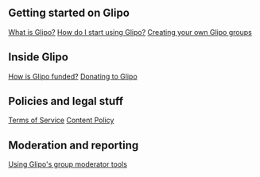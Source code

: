 ## Getting started on Glipo
[What is Glipo?](?article=whatisglipo.md)
[How do I start using Glipo?](?article=howdoistart.md)
[Creating your own Glipo groups](?article=creatinggroups.md)

<!-- split -->

## Inside Glipo
[How is Glipo funded?](?article=funding.md)
[Donating to Glipo](?article=donating.md)

<!-- split -->

## Policies and legal stuff
[Terms of Service](?article=termsofservice.md)
[Content Policy](?article=contentpolicy.md)

<!-- section -->

## Moderation and reporting
[Using Glipo's group moderator tools](?article=modtools.md)